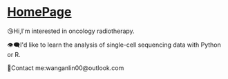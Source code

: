 # [HomePage](https://wanganlin00.github.io/)

😘Hi,I'm interested in oncology radiotherapy.


👁️‍🗨️I'd like to learn the analysis of single-cell sequencing data with Python or R.

💬Contact me:wanganlin00\@outlook.com
